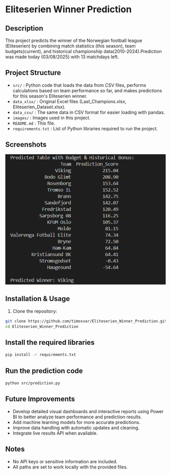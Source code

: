 # Eliteserien Winner Prediction

## Description  
This project predicts the winner of the Norwegian football league (Eliteserien) by combining match statistics (this season), team budgets(current), and historical championship data(2010-2024).Prediction was made today (03/08/2025) with 13 matchdays left. 

## Project Structure  
- `src/` : Python code that loads the data from CSV files, performs calculations based on team performance so far, and makes predictions for this season's Eliteserien winner.  
- `data_xlsx/` : Original Excel files (Last_Champions.xlsx, Eliteserien_Dataset.xlsx).  
- `data_csv/` : The same data in CSV format for easier loading with pandas.
- `images/` : Images used in this project.  
- `README.md` : This file.  
- `requirements.txt` : List of Python libraries required to run the project.

## Screenshots

![Prediction Results](images/terminal_screenshot.png)

## Installation & Usage  
1. Clone the repository:  
```bash
git clone https://github.com/timosvar/Eliteserien_Winner_Prediction.git
cd Eliteserien_Winner_Prediction
```

## Install the required libraries

```bash
pip install -r requirements.txt
```

## Run the prediction code

```bash
python src/prediction.py
```

## Future Improvements

- Develop detailed visual dashboards and interactive reports using Power BI to better analyze team performance and prediction results.
- Add machine learning models for more accurate predictions.
- Improve data handling with automatic updates and cleaning.
- Integrate live results API when available.


## Notes

- No API keys or sensitive information are included.
- All paths are set to work locally with the provided files.